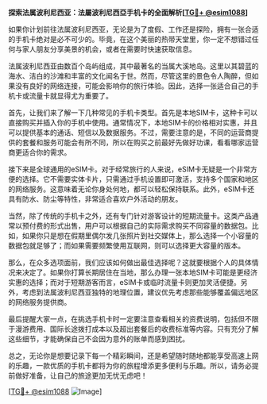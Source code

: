 **探索法属波利尼西亚：法屬波利尼西亞手机卡的全面解析[[TG💪+ @esim1088](https://t.me/s/esim1088)]**

如果你计划前往法属波利尼西亚，无论是为了度假、工作还是探险，拥有一张合适的手机卡绝对是必不可少的。毕竟，在这个美丽的热带天堂里，你一定不想错过任何与家人朋友分享美景的机会，或者在需要时快速获取信息。

法属波利尼西亚由数百个岛屿组成，其中最著名的当属大溪地岛。这里以其碧蓝的海水、洁白的沙滩和丰富的文化闻名于世。然而，尽管这里的景色令人陶醉，但如果没有良好的网络连接，可能会影响你的旅行体验。因此，选择一张适合自己的手机卡或流量卡就显得尤为重要了。

首先，让我们来了解一下几种常见的手机卡类型。首先是本地SIM卡，这种卡可以直接购买并插入你的手机中使用。通常情况下，本地SIM卡的价格相对实惠，并且可以提供基本的通话、短信以及数据服务。不过，需要注意的是，不同的运营商提供的套餐和服务可能会有所不同，所以在购买之前最好先做好功课，看看哪家运营商更适合你的需求。

接下来是全球通用的eSIM卡。对于经常旅行的人来说，eSIM卡无疑是一个非常方便的选择。它不需要实体卡片，只需通过手机设置即可激活，支持多个国家和地区的网络服务。这意味着无论你身处何地，都可以轻松保持联系。此外，eSIM卡还具有防水、防尘等特性，非常适合喜欢户外活动的朋友。

当然，除了传统的手机卡之外，还有专门针对游客设计的短期流量卡。这类产品通常以预付费的形式出售，用户可以根据自己的实际需求购买不同容量的数据包。比如，如果你只是想在假期里偶尔发几张照片到社交媒体上，那么选择一个小容量的数据包就足够了；而如果需要频繁使用互联网，则可以选择更大容量的版本。

那么，在众多选项面前，我们应该如何做出最佳选择呢？这就要根据个人的具体情况来决定了。如果你打算长期居住在当地，那么办理一张本地SIM卡可能是更经济实惠的选择；而对于短期游客而言，eSIM卡或临时流量卡则更加灵活便捷。另外，考虑到法属波利尼西亚独特的地理位置，建议优先考虑那些能够覆盖偏远地区的网络服务提供商。

最后提醒大家一点，在挑选手机卡时一定要注意查看相关的资费说明，包括但不限于漫游费用、国际长途拨打成本以及超出套餐后的收费标准等内容。只有充分了解这些细节，才能确保自己不会因为意外的账单而感到困扰。

总之，无论你是想要记录下每一个精彩瞬间，还是希望随时随地都能享受高速上网的乐趣，一款优质的手机卡都将为你的旅程增添更多便利与乐趣。所以，请务必提前做好准备，让自己的旅途更加无忧无虑吧！

[[TG💪+ @esim1088](https://t.me/s/esim1088) ![Image](https://i.postimg.cc/4NQfJmqS/Snipaste-2025-05-13-00-14-12.png)]